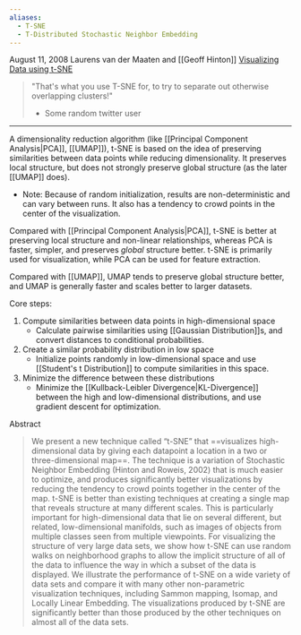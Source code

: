```yaml
---
aliases:
  - T-SNE
  - T-Distributed Stochastic Neighbor Embedding
---
```

August 11, 2008
Laurens van der Maaten and [[Geoff Hinton]]
[Visualizing Data using t-SNE](https://www.jmlr.org/papers/volume9/vandermaaten08a/vandermaaten08a.pdf)

 >"That's what you use T-SNE for, to try to separate out otherwise overlapping clusters!"
> - Some random twitter user

----

A dimensionality reduction algorithm (like [[Principal Component Analysis|PCA]], [[UMAP]]), t-SNE is based on the idea of preserving similarities between data points while reducing dimensionality. It preserves local structure, but does not strongly preserve global structure (as the later [[UMAP]] does).
- Note: Because of random initialization, results are non-deterministic and can vary between runs. It also has a tendency to crowd points in the center of the visualization.

Compared with [[Principal Component Analysis|PCA]], t-SNE is better at preserving local structure and non-linear relationships, whereas PCA is faster, simpler, and preserves *global* structure better. t-SNE is primarily used for visualization, while PCA can be used for feature extraction.

Compared with [[UMAP]], UMAP tends to preserve global structure better, and UMAP is generally faster and scales better to larger datasets.

Core steps: 
1. Compute similarities between data points in high-dimensional space
	- Calculate pairwise similarities using [[Gaussian Distribution]]s, and convert distances to conditional probabilities.
2. Create a similar probability distribution in low space
	- Initialize points randomly in low-dimensional space and use [[Student's t Distribution]] to compute similarities in this space.
3. Minimize the difference between these distributions
	- Minimize the [[Kullback-Leibler Divergence|KL-Divergence]] between the high and low-dimensional distributions, and use gradient descent for optimization.


Abstract
> We present a new technique called “t-SNE” that ==visualizes high-dimensional data by giving each datapoint a location in a two or three-dimensional map==. The technique is a variation of Stochastic Neighbor Embedding (Hinton and Roweis, 2002) that is much easier to optimize, and produces significantly better visualizations by reducing the tendency to crowd points together in the center of the map. t-SNE is better than existing techniques at creating a single map that reveals structure at many different scales. This is particularly important for high-dimensional data that lie on several different, but related, low-dimensional manifolds, such as images of objects from multiple classes seen from multiple viewpoints. For visualizing the structure of very large data sets, we show how t-SNE can use random walks on neighborhood graphs to allow the implicit structure of all of the data to influence the way in which a subset of the data is displayed. We illustrate the performance of t-SNE on a wide variety of data sets and compare it with many other non-parametric visualization techniques, including Sammon mapping, Isomap, and Locally Linear Embedding. The visualizations produced by t-SNE are significantly better than those produced by the other techniques on almost all of the data sets.

